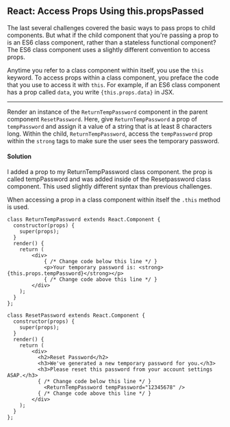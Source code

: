 ## React: Access Props Using this.propsPassed

The last several challenges covered the basic ways to pass props to child components. But what if the child component that you're passing a prop to is an ES6 class component, rather than a stateless functional component? The ES6 class component uses a slightly different convention to access props.

Anytime you refer to a class component within itself, you use the `this` keyword. To access props within a class component, you preface the code that you use to access it with `this`. For example, if an ES6 class component has a prop called `data`, you write `{this.props.data}` in JSX.

------

Render an instance of the `ReturnTempPassword` component in the parent component `ResetPassword`. Here, give `ReturnTempPassword` a prop of `tempPassword` and assign it a value of a string that is at least 8 characters long. Within the child, `ReturnTempPassword`, access the `tempPassword` prop within the `strong` tags to make sure the user sees the temporary password.



#### Solution 

I added a prop to my ReturnTempPassword class component. the prop is called tempPassword and was added inside of the Resetpassword class component. This used slightly different syntax than previous challenges. 

When accessing a prop in a class component within itself the `.this` method is used. 

`````react
class ReturnTempPassword extends React.Component {
  constructor(props) {
    super(props);
  }
  render() {
    return (
        <div>
            { /* Change code below this line */ }
            <p>Your temporary password is: <strong>{this.props.tempPassword}</strong></p>
            { /* Change code above this line */ }
        </div>
    );
  }
};

class ResetPassword extends React.Component {
  constructor(props) {
    super(props);
  }
  render() {
    return (
        <div>
          <h2>Reset Password</h2>
          <h3>We've generated a new temporary password for you.</h3>
          <h3>Please reset this password from your account settings ASAP.</h3>
          { /* Change code below this line */ }
            <ReturnTempPassword tempPassword="12345678" />
          { /* Change code above this line */ }
        </div>
    );
  }
};
`````